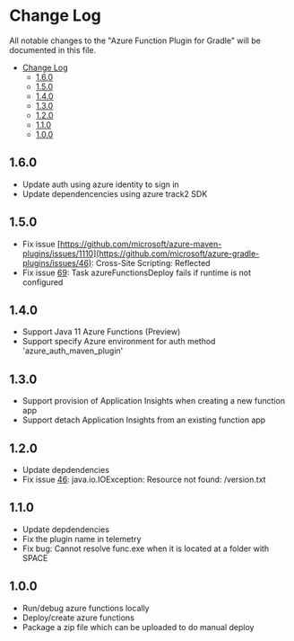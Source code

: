 # Change Log
All notable changes to the "Azure Function Plugin for Gradle" will be documented in this file.
- [Change Log](#change-log)
  - [1.6.0](#160)
  - [1.5.0](#150)
  - [1.4.0](#140)
  - [1.3.0](#130)
  - [1.2.0](#120)
  - [1.1.0](#110)
  - [1.0.0](#100)

## 1.6.0
- Update auth using azure identity to sign in
- Update dependencencies using azure track2 SDK

## 1.5.0
- Fix issue [https://github.com/microsoft/azure-maven-plugins/issues/1110](https://github.com/microsoft/azure-gradle-plugins/issues/46): Cross-Site Scripting: Reflected
- Fix issue [69](https://github.com/microsoft/azure-gradle-plugins/issues/69): Task azureFunctionsDeploy fails if runtime is not configured

## 1.4.0
- Support Java 11 Azure Functions (Preview)
- Support specify Azure environment for auth method 'azure_auth_maven_plugin'

## 1.3.0
- Support provision of Application Insights when creating a new function app
- Support detach Application Insights from an existing function app

## 1.2.0
- Update depdendencies
- Fix issue [46](https://github.com/microsoft/azure-gradle-plugins/issues/46): java.io.IOException: Resource not found: /version.txt


## 1.1.0
- Update depdendencies
- Fix the plugin name in telemetry 
- Fix bug: Cannot resolve func.exe when it is located at a folder with SPACE


## 1.0.0
- Run/debug azure functions locally
- Deploy/create azure functions
- Package a zip file which can be uploaded to do manual deploy
